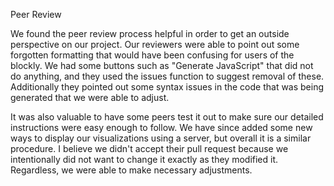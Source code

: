 Peer Review

We found the peer review process helpful in order to get an outside perspective on our project. Our reviewers were able to point out some forgotten formatting that would have been confusing for users of the blockly. We had some buttons such as "Generate JavaScript" that did not do anything, and they used the issues function to suggest removal of these. Additionally they pointed out some syntax issues in the code that was being generated that we were able to adjust.

It was also valuable to have some peers test it out to make sure our detailed instructions were easy enough to follow. We have since added some new ways to display our visualizations using a server, but overall it is a similar procedure. I believe we didn't accept their pull request because we intentionally did not want to change it exactly as they modified it. Regardless, we were able to make necessary adjustments. 
